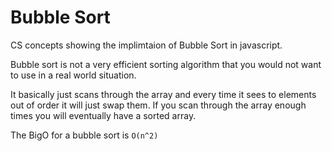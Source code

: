# Bubble Sort
CS concepts showing the implimtaion of Bubble Sort in javascript.

Bubble sort is not a very efficient sorting algorithm that you would not want to use in a real world situation. 

It basically just scans through the array and every time it sees to elements out of order it will just swap them.  If you scan through the array enough times you will eventually have a sorted array. 

The BigO for a bubble sort is `O(n^2)`
